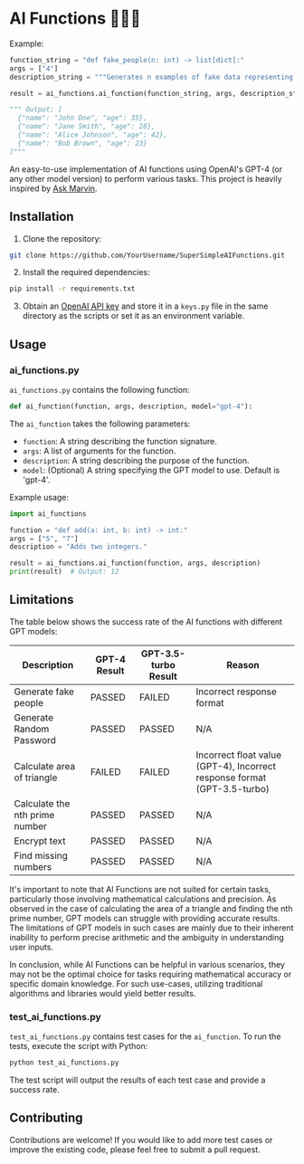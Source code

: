 # AI Functions 🤖👩‍💻

Example:

```python
function_string = "def fake_people(n: int) -> list[dict]:"
args = ["4"]
description_string = """Generates n examples of fake data representing people, each with a name and an age."""

result = ai_functions.ai_function(function_string, args, description_string, model)

""" Output: [
  {"name": "John Doe", "age": 35},
  {"name": "Jane Smith", "age": 28},
  {"name": "Alice Johnson", "age": 42},
  {"name": "Bob Brown", "age": 23}
]"""

```

An easy-to-use implementation of AI functions using OpenAI's GPT-4 (or any other model version) to perform various tasks. This project is heavily inspired by [Ask Marvin](https://www.askmarvin.ai/).

## Installation

1. Clone the repository:

```bash
git clone https://github.com/YourUsername/SuperSimpleAIFunctions.git
```

2. Install the required dependencies:

```bash
pip install -r requirements.txt
```

3. Obtain an [OpenAI API key](https://beta.openai.com/signup/) and store it in a `keys.py` file in the same directory as the scripts or set it as an environment variable.

## Usage

### ai_functions.py

`ai_functions.py` contains the following function:

```python
def ai_function(function, args, description, model="gpt-4"):
```

The `ai_function` takes the following parameters:
- `function`: A string describing the function signature.
- `args`: A list of arguments for the function.
- `description`: A string describing the purpose of the function.
- `model`: (Optional) A string specifying the GPT model to use. Default is 'gpt-4'.

Example usage:

```python
import ai_functions

function = "def add(a: int, b: int) -> int:"
args = ["5", "7"]
description = "Adds two integers."

result = ai_functions.ai_function(function, args, description)
print(result)  # Output: 12
```

## Limitations

The table below shows the success rate of the AI functions with different GPT models:

| Description               | GPT-4 Result | GPT-3.5-turbo Result | Reason |
|---------------------------|--------------|----------------------|--------|
| Generate fake people      | PASSED       | FAILED               | Incorrect response format |
| Generate Random Password  | PASSED       | PASSED               | N/A |
| Calculate area of triangle| FAILED       | FAILED               | Incorrect float value (GPT-4), Incorrect response format (GPT-3.5-turbo) |
| Calculate the nth prime number | PASSED  | PASSED               | N/A    |
| Encrypt text              | PASSED       | PASSED               | N/A    |
| Find missing numbers      | PASSED       | PASSED               | N/A    |

It's important to note that AI Functions are not suited for certain tasks, particularly those involving mathematical calculations and precision. As observed in the case of calculating the area of a triangle and finding the nth prime number, GPT models can struggle with providing accurate results. The limitations of GPT models in such cases are mainly due to their inherent inability to perform precise arithmetic and the ambiguity in understanding user inputs.

In conclusion, while AI Functions can be helpful in various scenarios, they may not be the optimal choice for tasks requiring mathematical accuracy or specific domain knowledge. For such use-cases, utilizing traditional algorithms and libraries would yield better results.



### test_ai_functions.py

`test_ai_functions.py` contains test cases for the `ai_function`. To run the tests, execute the script with Python:

```bash
python test_ai_functions.py
```

The test script will output the results of each test case and provide a success rate.

## Contributing

Contributions are welcome! If you would like to add more test cases or improve the existing code, please feel free to submit a pull request.
